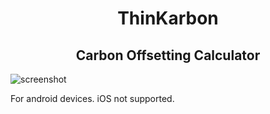 <h1 align="center"> ThinKarbon </h1> 
<h2 align="center"> Carbon Offsetting Calculator </h2> 

![screenshot](https://github.com/oliva20/thinkarbon_app/blob/master/app-screenshot.png)


For android devices. 
iOS not supported.
